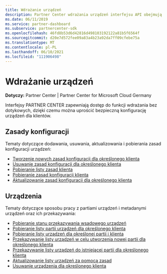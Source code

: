```yaml
---
title: Wdrażanie urządzeń
description: Partner Center wdrażania urządzeń interfejsu API obejmują zasady konfiguracji i urządzenia.
ms.date: 06/11/2019
ms.service: partner-dashboard
ms.subservice: partnercenter-sdk
ms.openlocfilehash: 46fd8b53d6d42816d498103192122a81b5f6564f
ms.sourcegitcommit: d20e7d572fee09a83a4b23a92da7ff09cfebe75a
ms.translationtype: MT
ms.contentlocale: pl-PL
ms.lasthandoff: 06/10/2021
ms.locfileid: "111906498"
---
```

# <a name="device-deployment"></a>Wdrażanie urządzeń

**Dotyczy:** Partner Center | Partner Center for Microsoft Cloud Germany

Interfejsy PARTNER CENTER zapewniają dostęp do funkcji wdrażania bez dotykowych, dzięki czemu można uprościć bezpieczną konfigurację urządzeń dla klientów.

## <a name="configuration-policies"></a>Zasady konfiguracji

Tematy dotyczące dodawania, usuwania, aktualizowania i pobierania zasad konfiguracji urządzeń:

- [Tworzenie nowych zasad konfiguracji dla określonego klienta](create-a-new-configuration-policy-for-the-specified-customer.md)
- [Usuwanie zasad konfiguracji dla określonego klienta](delete-a-configuration-policy-for-the-specified-customer.md)
- [Pobieranie listy zasad klienta](get-a-list-of-a-customer-s-policies.md)
- [Pobieranie zasad konfiguracji klienta](retrieve-a-customer-s-configuration-policy.md)
- [Aktualizowanie zasad konfiguracji dla określonego klienta](update-a-configuration-policy-for-the-specified-customer.md)

## <a name="devices"></a>Urządzenia

Tematy dotyczące sposobu pracy z partiami urządzeń i metadanymi urządzeń oraz ich przekazywania:

- [Pobieranie stanu przekazywania wsadowego urządzeń](get-the-status-of-a-device-batch-upload.md)
- [Pobieranie listy partii urządzeń dla określonego klienta](get-the-list-of-device-batches-for-the-specified-customer.md)
- [Pobieranie listy urządzeń dla określonej partii i klienta](get-a-list-of-devices-for-the-specified-batch-and-customer.md)
- [Przekazywanie listy urządzeń w celu utworzenia nowej partii dla określonego klienta](upload-a-list-of-devices-to-create-a-new-batch-for-the-specified-customer.md)
- [Przekazywanie listy urządzeń do istniejącej partii dla określonego klienta](upload-a-list-of-devices-for-the-specified-customer.md)
- [Aktualizowanie listy urządzeń za pomocą zasad](update-a-list-of-devices-with-a-policy.md)
- [Usuwanie urządzenia dla określonego klienta](delete-a-device-for-the-specified-customer.md)
